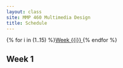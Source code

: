 ```yaml
---
layout: class
site: MMP 460 Multimedia Design
title: Schedule
---
```

{% for i in (1..15) %}<a href="#week-{{i}}">Week {{i}} </a>  {% endfor %}

## Week 1

